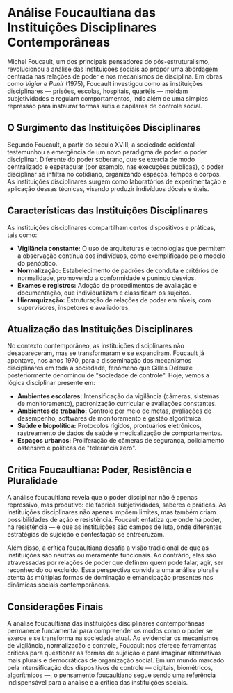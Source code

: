 # Análise Foucaultiana das Instituições Disciplinares Contemporâneas

Michel Foucault, um dos principais pensadores do pós-estruturalismo, revolucionou a análise das instituições sociais ao propor uma abordagem centrada nas relações de poder e nos mecanismos de disciplina. Em obras como *Vigiar e Punir* (1975), Foucault investigou como as instituições disciplinares — prisões, escolas, hospitais, quartéis — moldam subjetividades e regulam comportamentos, indo além de uma simples repressão para instaurar formas sutis e capilares de controle social.

## O Surgimento das Instituições Disciplinares

Segundo Foucault, a partir do século XVIII, a sociedade ocidental testemunhou a emergência de um novo paradigma de poder: o poder disciplinar. Diferente do poder soberano, que se exercia de modo centralizado e espetacular (por exemplo, nas execuções públicas), o poder disciplinar se infiltra no cotidiano, organizando espaços, tempos e corpos. As instituições disciplinares surgem como laboratórios de experimentação e aplicação dessas técnicas, visando produzir indivíduos dóceis e úteis.

## Características das Instituições Disciplinares

As instituições disciplinares compartilham certos dispositivos e práticas, tais como:

- **Vigilância constante:** O uso de arquiteturas e tecnologias que permitem a observação contínua dos indivíduos, como exemplificado pelo modelo do panóptico.
- **Normalização:** Estabelecimento de padrões de conduta e critérios de normalidade, promovendo a conformidade e punindo desvios.
- **Exames e registros:** Adoção de procedimentos de avaliação e documentação, que individualizam e classificam os sujeitos.
- **Hierarquização:** Estruturação de relações de poder em níveis, com supervisores, inspetores e avaliadores.

## Atualização das Instituições Disciplinares

No contexto contemporâneo, as instituições disciplinares não desapareceram, mas se transformaram e se expandiram. Foucault já apontava, nos anos 1970, para a disseminação dos mecanismos disciplinares em toda a sociedade, fenômeno que Gilles Deleuze posteriormente denominou de "sociedade de controle". Hoje, vemos a lógica disciplinar presente em:

- **Ambientes escolares:** Intensificação da vigilância (câmeras, sistemas de monitoramento), padronização curricular e avaliações constantes.
- **Ambientes de trabalho:** Controle por meio de metas, avaliações de desempenho, softwares de monitoramento e gestão algorítmica.
- **Saúde e biopolítica:** Protocolos rígidos, prontuários eletrônicos, rastreamento de dados de saúde e medicalização de comportamentos.
- **Espaços urbanos:** Proliferação de câmeras de segurança, policiamento ostensivo e políticas de "tolerância zero".

## Crítica Foucaultiana: Poder, Resistência e Pluralidade

A análise foucaultiana revela que o poder disciplinar não é apenas repressivo, mas produtivo: ele fabrica subjetividades, saberes e práticas. As instituições disciplinares não apenas impõem limites, mas também criam possibilidades de ação e resistência. Foucault enfatiza que onde há poder, há resistência — e que as instituições são campos de luta, onde diferentes estratégias de sujeição e contestação se entrecruzam.

Além disso, a crítica foucaultiana desafia a visão tradicional de que as instituições são neutras ou meramente funcionais. Ao contrário, elas são atravessadas por relações de poder que definem quem pode falar, agir, ser reconhecido ou excluído. Essa perspectiva convida a uma análise plural e atenta às múltiplas formas de dominação e emancipação presentes nas dinâmicas sociais contemporâneas.

## Considerações Finais

A análise foucaultiana das instituições disciplinares contemporâneas permanece fundamental para compreender os modos como o poder se exerce e se transforma na sociedade atual. Ao evidenciar os mecanismos de vigilância, normalização e controle, Foucault nos oferece ferramentas críticas para questionar as formas de sujeição e para imaginar alternativas mais plurais e democráticas de organização social. Em um mundo marcado pela intensificação dos dispositivos de controle — digitais, biométricos, algorítmicos —, o pensamento foucaultiano segue sendo uma referência indispensável para a análise e a crítica das instituições sociais.